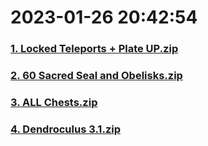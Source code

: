 # 2023-01-26 20:42:54

### [1. Locked Teleports + Plate UP.zip](https://raw.githubusercontent.com/Sam5440/Genshin_Impact_Teleport_Files/main/ManualCollectPoint/ExploreTo100/Sumeru_Desert_100/1.%20Locked%20Teleports%20%2B%20Plate%20UP.zip)

### [2. 60 Sacred Seal and Obelisks.zip](https://raw.githubusercontent.com/Sam5440/Genshin_Impact_Teleport_Files/main/ManualCollectPoint/ExploreTo100/Sumeru_Desert_100/2.%2060%20Sacred%20Seal%20and%20Obelisks.zip)

### [3. ALL Chests.zip](https://raw.githubusercontent.com/Sam5440/Genshin_Impact_Teleport_Files/main/ManualCollectPoint/ExploreTo100/Sumeru_Desert_100/3.%20ALL%20Chests.zip)

### [4. Dendroculus 3.1.zip](https://raw.githubusercontent.com/Sam5440/Genshin_Impact_Teleport_Files/main/ManualCollectPoint/ExploreTo100/Sumeru_Desert_100/4.%20Dendroculus%203.1.zip)


